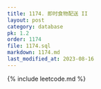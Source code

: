 ```yaml
---
title: 1174. 即时食物配送 II
layout: post
category: database
pk: 1.2
order: 1174
file: 1174.sql
markdown: 1174.md
last_modified_at: 2023-08-16
---
```


{% include leetcode.md %}
